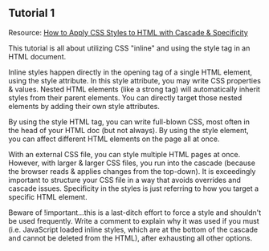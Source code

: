 Tutorial 1
----------

Resource: [How to Apply CSS Styles to HTML with Cascade & Specificity](https://www.digitalocean.com/community/tutorials/how-to-apply-css-styles-to-html-with-cascade-and-specificity)

This tutorial is all about utilizing CSS "inline" and using the style tag in an HTML document. 

Inline styles happen directly in the opening tag of a single HTML element, using the style attribute. In this style attribute, you may write CSS properties & values. Nested HTML elements (like a strong tag) will automatically inherit styles from their parent elements. You can directly target those nested elements by adding their own style attributes. 

By using the style HTML tag, you can write full-blown CSS, most often in the head of your HTML doc (but not always). By using the style element, you can affect different HTML elements on the page all at once. 

With an external CSS file, you can style multiple HTML pages at once. However, with larger & larger CSS files, you run into the cascade (because the browser reads & applies changes from the top-down). It is exceedingly important to structure your CSS file in a way that avoids overrides and cascade issues. Specificity in the styles is just referring to how you target a specific HTML element. 

Beware of !important...this is a last-ditch effort to force a style and shouldn't be used frequently. Write a comment to explain why it was used if you must (i.e. JavaScript loaded inline styles, which are at the bottom of the cascade and cannot be deleted from the HTML), after exhausting all other options. 
